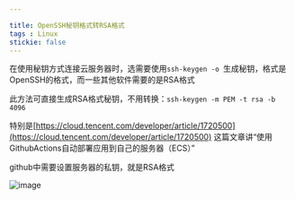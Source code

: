 ```yaml
---

title: OpenSSH秘钥格式转RSA格式
tags : Linux
stickie: false
---
```


在使用秘钥方式连接云服务器时，选需要使用```ssh-keygen -o ```生成秘钥，格式是OpenSSH的格式，而一些其他软件需要的是RSA格式

此方法可直接生成RSA格式秘钥，不用转换：```ssh-keygen -m PEM -t rsa -b 4096 ```

特别是[https://cloud.tencent.com/developer/article/1720500](https://cloud.tencent.com/developer/article/1720500) 这篇文章讲“使用GithubActions自动部署应用到自己的服务器（ECS）”

github中需要设置服务器的私钥，就是RSA格式

![image](https://user-images.githubusercontent.com/15027167/136510520-ff8a7cae-277f-4f58-ba10-4019b3e9862e.png)
